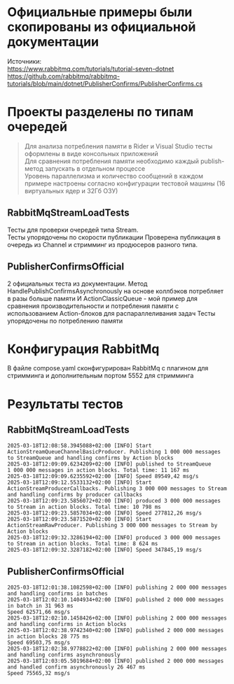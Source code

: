 # Официальные примеры были скопированы из официальной документации
Источники:  
https://www.rabbitmq.com/tutorials/tutorial-seven-dotnet    
https://github.com/rabbitmq/rabbitmq-tutorials/blob/main/dotnet/PublisherConfirms/PublisherConfirms.cs

# Проекты разделены по типам очередей
> Для анализа потребления памяти в Rider и Visual Studio тесты оформлены в виде консольных приложений  
> Для сравнения потребления памяти необходимо каждый publish-метод запускать в отдельном процессе  
> Уровень параллелизма и количество сообщений в каждом примере настроены согласно конфигурации тестовой машины (16 виртуальных ядер и 32Гб ОЗУ)
## RabbitMqStreamLoadTests
Тесты для проверки очередей типа Stream.   
Тесты упорядочены по скорости публикации
Проверена публикация в очередь из Channel и стримминг из продюсеров разного типа.
## PublisherConfirmsOfficial
2 официальных теста из документации. Метод HandlePublishConfirmsAsynchronously на основе коллбэков потребляет в разы больше памяти
И ActionClassicQueue - мой пример для сравнения производительности и потребления памяти с использованием Action-блоков для распараллеливания задач
Тесты упорядочены по потреблению памяти

# Конфигурация RabbitMq
В файле compose.yaml сконфигурирован RabbitMq с плагином для стримминга и дополнительным портом 5552 для стримминга

# Результаты тестов
## RabbitMqStreamLoadTests
```shell
2025-03-18T12:08:58.3945088+02:00 [INFO] Start ActionStreamQueueChannelBasicProducer. Publishing 1 000 000 messages to StreamQueue and handling confirms by Action blocks
2025-03-18T12:09:09.6234209+02:00 [INFO] published to StreamQueue 1 000 000 messages in action blocks. Total time: 11 167 ms
2025-03-18T12:09:09.6235592+02:00 [INFO] Speed 89549,42 msg/s
2025-03-18T12:09:12.5533132+02:00 [INFO] Start ActionStreamProducerCallbacks. Publishing 3 000 000 messages to Stream and handling confirms by producer callbacks
2025-03-18T12:09:23.5856072+02:00 [INFO] produced 3 000 000 messages to Stream in action blocks. Total time: 10 798 ms
2025-03-18T12:09:23.5857034+02:00 [INFO] Speed 277812,26 msg/s
2025-03-18T12:09:23.5871520+02:00 [INFO] Start ActionStreamRawProducer. Publishing 3 000 000 messages to Stream by Action blocks
2025-03-18T12:09:32.3286194+02:00 [INFO] produced 3 000 000 messages to Stream in action blocks. Total time: 8 624 ms
2025-03-18T12:09:32.3287182+02:00 [INFO] Speed 347845,19 msg/s
```

## PublisherConfirmsOfficial
```shell
2025-03-18T12:01:38.1082598+02:00 [INFO] publishing 2 000 000 messages and handling confirms in batches
2025-03-18T12:02:10.1404934+02:00 [INFO] published 2 000 000 messages in batch in 31 963 ms
Speed 62571,66 msg/s
2025-03-18T12:02:10.1458426+02:00 [INFO] publishing 2 000 000 messages and handling confirms in Action blocks
2025-03-18T12:02:38.9742340+02:00 [INFO] published 2 000 000 messages in action blocks 28 775 ms
Speed 69503,75 msg/s
2025-03-18T12:02:38.9778822+02:00 [INFO] publishing 2 000 000 messages and handling confirms asynchronously
2025-03-18T12:03:05.5019684+02:00 [INFO] published 2 000 000 messages and handled confirm asynchronously 26 467 ms
Speed 75565,32 msg/s
```